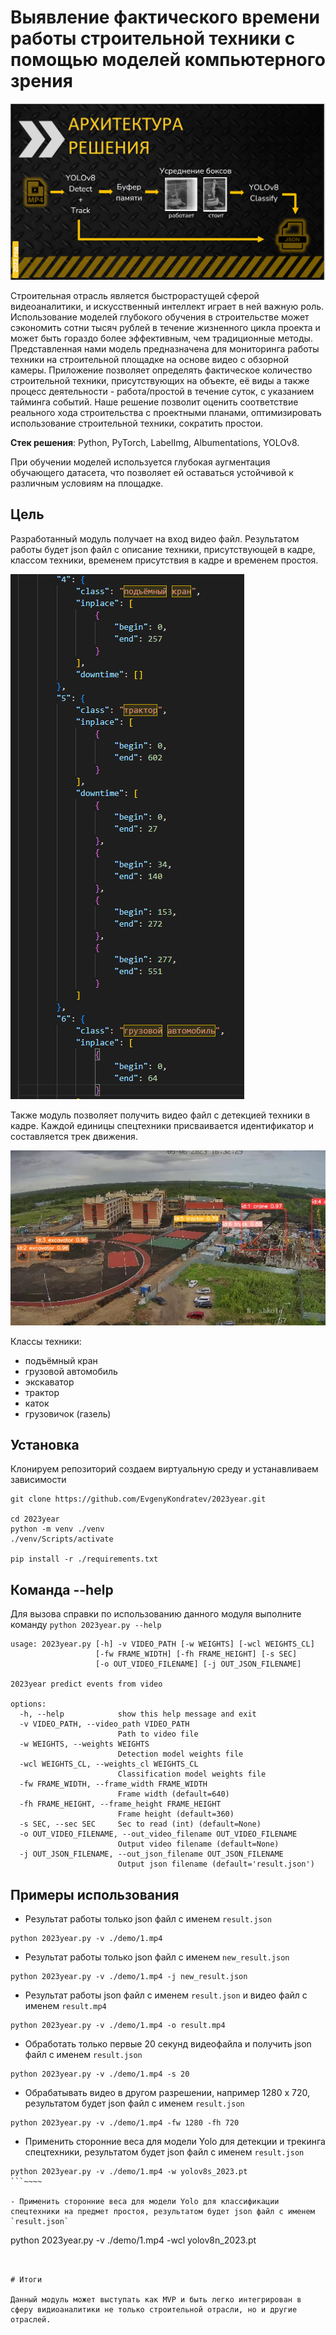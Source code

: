 ﻿# Выявление фактического времени работы строительной техники с помощью моделей компьютерного зрения

![img_pipeline](./img_pipeline.png "Архитектура")

Строительная отрасль является быстрорастущей сферой видеоаналитики, и искусственный интеллект играет в ней важную роль.
Использование моделей глубокого обучения в строительстве может сэкономить сотни тысяч рублей в течение жизненного цикла проекта и может быть гораздо более эффективным, чем традиционные методы.
Представленная нами модель предназначена для мониторинга работы техники на строительной площадке на основе видео с обзорной камеры. 
Приложение позволяет определять фактическое количество строительной техники, присутствующих на объекте, её виды  а также процесс деятельности - работа/простой в течение суток, с указанием тайминга событий.
Наше решение позволит оценить соответствие реального хода строительства с проектными планами, оптимизировать использование строительной техники, сократить простои.

**Стек решения**: Python, PyTorch, LabelImg, Albumentations, YOLOv8.

При обучении моделей используется глубокая аугментация обучающего датасета, что позволяет ей оставаться устойчивой к различным условиям на площадке.


## Цель
 
Разработанный модуль получает на вход видео файл. Результатом работы будет json файл с описание техники, присутствующей в кадре,
классом техники, временем присутствия в кадре и временем простоя.

![img_json](./img_json.png "JSON")

Также модуль позволяет получить видео файл с детекцией техники в кадре. Каждой единицы спецтехники присваивается идентификатор и
составляется трек движения.

![img_detect](./img_detect.png "Детекция")

Классы техники:
- подъёмный кран
- грузовой автомобиль
- экскаватор
- трактор
- каток
- грузовичок (газель)


## Установка

Клонируем репозиторий создаем виртуальную среду и устанавливаем зависимости

```
git clone https://github.com/EvgenyKondratev/2023year.git

cd 2023year
python -m venv ./venv
./venv/Scripts/activate

pip install -r ./requirements.txt
```

## Команда --help

Для вызова справки по использованию данного модуля выполните команду `python 2023year.py --help`

```
usage: 2023year.py [-h] -v VIDEO_PATH [-w WEIGHTS] [-wcl WEIGHTS_CL]
                   [-fw FRAME_WIDTH] [-fh FRAME_HEIGHT] [-s SEC]
                   [-o OUT_VIDEO_FILENAME] [-j OUT_JSON_FILENAME]

2023year predict events from video

options:
  -h, --help            show this help message and exit
  -v VIDEO_PATH, --video_path VIDEO_PATH
                        Path to video file
  -w WEIGHTS, --weights WEIGHTS
                        Detection model weights file
  -wcl WEIGHTS_CL, --weights_cl WEIGHTS_CL
                        Classification model weights file
  -fw FRAME_WIDTH, --frame_width FRAME_WIDTH
                        Frame width (default=640)
  -fh FRAME_HEIGHT, --frame_height FRAME_HEIGHT
                        Frame height (default=360)
  -s SEC, --sec SEC     Sec to read (int) (default=None)
  -o OUT_VIDEO_FILENAME, --out_video_filename OUT_VIDEO_FILENAME
                        Output video filename (default=None)
  -j OUT_JSON_FILENAME, --out_json_filename OUT_JSON_FILENAME
                        Output json filename (default='result.json')
```


## Примеры использования

- Результат работы только json файл с именем `result.json`
```
python 2023year.py -v ./demo/1.mp4
```

- Результат работы только json файл с именем `new_result.json`
```
python 2023year.py -v ./demo/1.mp4 -j new_result.json
```

- Результат работы json файл с именем `result.json` и видео файл с именем `result.mp4`
```
python 2023year.py -v ./demo/1.mp4 -o result.mp4
```

- Обработать только первые 20 секунд видеофайла и получить json файл с именем `result.json`
```
python 2023year.py -v ./demo/1.mp4 -s 20
```

- Обрабатывать видео в другом разрешении, например 1280 х 720, результатом будет json файл с именем `result.json`
```
python 2023year.py -v ./demo/1.mp4 -fw 1280 -fh 720
```

- Применить сторонние веса для модели Yolo для детекции и трекинга спецтехники, результатом будет json файл с именем `result.json`
```
python 2023year.py -v ./demo/1.mp4 -w yolov8s_2023.pt
```~~~~

- Применить сторонние веса для модели Yolo для классификации спецтехники на предмет простоя, результатом будет json файл с именем `result.json`
```
python 2023year.py -v ./demo/1.mp4 -wcl yolov8n_2023.pt
```


# Итоги

Данный модуль может выступать как MVP и быть легко интегрирован в сферу видиоаналитики не только строительной отрасли, но и другие отраслей.